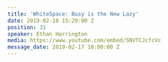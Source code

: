 ```yaml
---
title: 'WhiteSpace: Busy is the New Lazy'
date: 2019-02-18 15:29:00 Z
position: 31
speaker: Ethan Harrington
media: https://www.youtube.com/embed/SNVTCJcfcVc
message_date: 2019-02-17 10:00:00 Z
---
```


